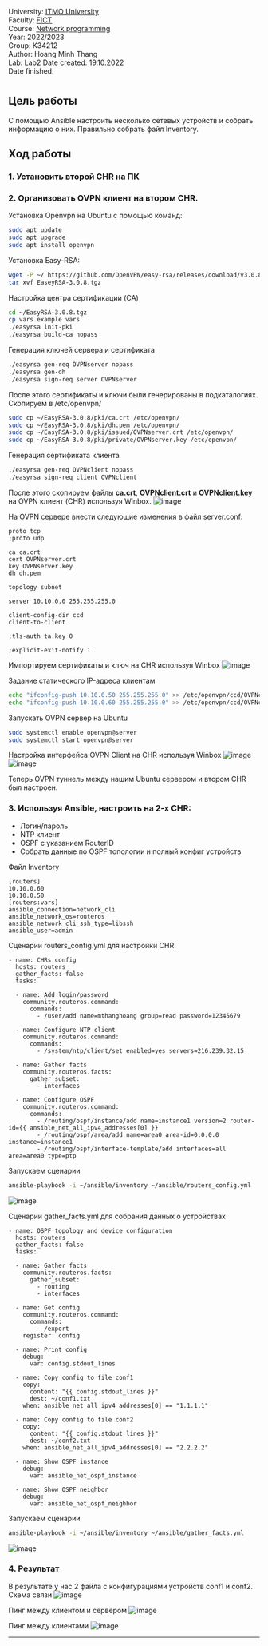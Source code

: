 University: [ITMO University](https://itmo.ru/ru/)  
Faculty: [FICT](https://fict.itmo.ru)  
Course: [Network programming](https://github.com/itmo-ict-faculty/network-programming)  
Year: 2022/2023  
Group: K34212  
Author: Hoang Minh Thang  
Lab: Lab2
Date created: 19.10.2022  
Date finished: 
# 

## Цель работы
С помощью Ansible настроить несколько сетевых устройств и собрать информацию о них. Правильно собрать файл Inventory.
## Ход работы
### 1. Установить второй CHR на ПК
### 2. Организовать OVPN клиент на втором CHR.
Установка Openvpn на Ubuntu с помощью команд:
``` bash
sudo apt update
sudo apt upgrade
sudo apt install openvpn
```

Установка Easy-RSA:
``` bash
wget -P ~/ https://github.com/OpenVPN/easy-rsa/releases/download/v3.0.8/EasyRSA-3.0.8.tgz
tar xvf EaseyRSA-3.0.8.tgz
```

Настройка центра сертификации (CA)
``` bash
cd ~/EasyRSA-3.0.8.tgz
cp vars.example vars
./easyrsa init-pki
./easyrsa build-ca nopass
```

Генерация ключей сервера и сертификата
``` bash
./easyrsa gen-req OVPNserver nopass
./easyrsa gen-dh
./easyrsa sign-req server OVPNserver
```

После этого сертификаты и ключи были генерированы в подкаталогиях. Скопируем в /etc/openvpn/
``` bash
sudo cp ~/EasyRSA-3.0.8/pki/ca.crt /etc/openvpn/
sudo cp ~/EasyRSA-3.0.8/pki/dh.pem /etc/openvpn/
sudo cp ~/EasyRSA-3.0.8/pki/issued/OVPNserver.crt /etc/openvpn/
sudo cp ~/EasyRSA-3.0.8/pki/private/OVPNserver.key /etc/openvpn/
```
Генерация сертификата клиента
``` bash
./easyrsa gen-req OVPNclient nopass
./easyrsa sign-req client OVPNclient
```
После этого скопируем файлы **ca.crt**, **OVPNclient.crt** и **OVPNclient.key** на OVPN клиент (CHR) используя Winbox.
![image](https://user-images.githubusercontent.com/61542577/196701156-8f19587c-82c3-49d9-8b60-712b673cc34e.png)

На OVPN сервере внести следующие изменения в файл server.conf:
```
proto tcp
;proto udp

ca ca.crt
cert OVPNserver.crt
key OVPNserver.key
dh dh.pem

topology subnet

server 10.10.0.0 255.255.255.0

client-config-dir ccd
client-to-client

;tls-auth ta.key 0

;explicit-exit-notify 1
```

Импортируем сертификаты и ключ на CHR используя Winbox
![image](https://user-images.githubusercontent.com/61542577/196706089-22a4a9d6-e926-46e7-b50a-35329ba23414.png)

Задание статического IP-адреса клиентам
``` bash
echo "ifconfig-push 10.10.0.50 255.255.255.0" >> /etc/openvpn/ccd/OVPNclient
echo "ifconfig-push 10.10.0.60 255.255.255.0" >> /etc/openvpn/ccd/OVPNclient2
```

Запускать OVPN сервер на Ubuntu
``` bash
sudo systemctl enable openvpn@server
sudo systemctl start openvpn@server
```

Настройка интерфейса OVPN Client на CHR используя Winbox
![image](https://user-images.githubusercontent.com/61542577/196709278-d7accf29-a5c8-4aba-a9c2-b4a084edce84.png)
![image](https://user-images.githubusercontent.com/61542577/196709368-625a6dad-d25d-40d4-9c1c-d38e3d437c2b.png)

Теперь OVPN туннель между нашим Ubuntu сервером и втором CHR был настроен.
### 3. Используя Ansible, настроить на 2-х CHR:
- Логин/пароль
- NTP клиент
- OSPF с указанием RouterID
- Собрать данные по OSPF топологии и полный конфиг устройств

Файл Inventory
```
[routers]
10.10.0.60
10.10.0.50
[routers:vars]
ansible_connection=network_cli
ansible_network_os=routeros
ansible_network_cli_ssh_type=libssh
ansible_user=admin
```

Сценарии routers_config.yml для настройки CHR
```
- name: CHRs config
  hosts: routers
  gather_facts: false
  tasks:

  - name: Add login/password
    community.routeros.command:
      commands:
        - /user/add name=mthanghoang group=read password=12345679

  - name: Configure NTP client
    community.routeros.command:
      commands:
        - /system/ntp/client/set enabled=yes servers=216.239.32.15

  - name: Gather facts
    community.routeros.facts:
      gather_subset:
        - interfaces

  - name: Configure OSPF
    community.routeros.command:
      commands:
        - /routing/ospf/instance/add name=instance1 version=2 router-id={{ ansible_net_all_ipv4_addresses[0] }}
        - /routing/ospf/area/add name=area0 area-id=0.0.0.0 instance=instance1
        - /routing/ospf/interface-template/add interfaces=all area=area0 type=ptp
```
Запускаем сценарии
``` bash
ansible-playbook -i ~/ansible/inventory ~/ansible/routers_config.yml
```
![image](https://user-images.githubusercontent.com/61542577/197294392-ddbad8b6-2947-47e0-8dc0-bbe9d8c578b1.png)

Сценарии gather_facts.yml для собрания данных о устройствах
```
- name: OSPF topology and device configuration
  hosts: routers
  gather_facts: false
  tasks:

  - name: Gather facts
    community.routeros.facts:
      gather_subset:
        - routing
        - interfaces

  - name: Get config
    community.routeros.command:
      commands:
        - /export
    register: config

  - name: Print config
    debug:
      var: config.stdout_lines

  - name: Copy config to file conf1
    copy:
      content: "{{ config.stdout_lines }}"
      dest: ~/conf1.txt
    when: ansible_net_all_ipv4_addresses[0] == "1.1.1.1"

  - name: Copy config to file conf2
    copy:
      content: "{{ config.stdout_lines }}"
      dest: ~/conf2.txt
    when: ansible_net_all_ipv4_addresses[0] == "2.2.2.2"

  - name: Show OSPF instance
    debug:
      var: ansible_net_ospf_instance

  - name: Show OSPF neighbor
    debug:
      var: ansible_net_ospf_neighbor
```

Запускаем сценарии
``` bash
ansible-playbook -i ~/ansible/inventory ~/ansible/gather_facts.yml
```
![image](https://user-images.githubusercontent.com/61542577/197299313-a8ce38ee-22aa-4c23-a977-b2e9654ca96e.png)

### 4. Результат
В результате у нас 2 файла с конфигурациями устройств conf1 и conf2.
Схема связи
![image](https://user-images.githubusercontent.com/61542577/197304435-f3ef7581-8c5b-4275-aa46-78da26e9831c.png)


Пинг между клиентом и сервером 
![image](https://user-images.githubusercontent.com/61542577/197304545-e1227c58-4ec5-419c-9c83-e8465aa35ca7.png)


Пинг между клиентами 
![image](https://user-images.githubusercontent.com/61542577/197304591-77f40b4b-1006-4602-9f69-8b61e2131d86.png)

* ****
